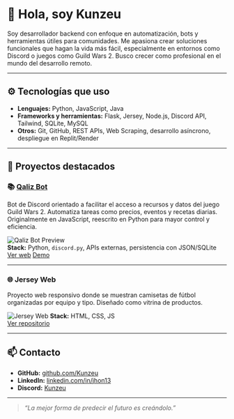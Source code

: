 # 👋 Hola, soy Kunzeu

Soy desarrollador backend con enfoque en automatización, bots y herramientas útiles para comunidades. Me apasiona crear soluciones funcionales que hagan la vida más fácil, especialmente en entornos como Discord o juegos como Guild Wars 2. Busco crecer como profesional en el mundo del desarrollo remoto.

---

## ⚙️ Tecnologías que uso

- **Lenguajes:** Python, JavaScript, Java
- **Frameworks y herramientas:** Flask, Jersey, Node.js, Discord API, Tailwind, SQLite, MySQL
- **Otros:** Git, GitHub, REST APIs, Web Scraping, desarrollo asíncrono, despliegue en Replit/Render

---

## 🧩 Proyectos destacados

### 📚 [Qaliz Bot](https://github.com/Kunzeu/Qaliz)
Bot de Discord orientado a facilitar el acceso a recursos y datos del juego Guild Wars 2. Automatiza tareas como precios, eventos y recetas diarias. Originalmente en JavaScript, reescrito en Python para mayor control y eficiencia.

![Qaliz Bot Preview](https://raw.githubusercontent.com/Kunzeu/Qaliz-Bot/main/assets/preview.png)  
**Stack:** Python, `discord.py`, APIs externas, persistencia con JSON/SQLite
[Ver web](https://qaliz.vercel.app/)
[Demo](https://i.gyazo.com/a9c88dfbfa6b3deeac5117f1bb5225dc.gif)

---

### 🌐 Jersey Web
Proyecto web responsivo donde se muestran camisetas de fútbol organizadas por equipo y tipo. Diseñado como vitrina de productos.

![Jersey Web]([https://raw.githubusercontent.com/Kunzeu/jersey-web/main/assets/preview.png](https://i.gyazo.com/055e212646f8f0b5682d2f3204d5937c.png))  
**Stack:** HTML, CSS, JS  
[Ver repositorio](https://github.com/Kunzeu/jersey-web)

---

## 📫 Contacto

- **GitHub:** [github.com/Kunzeu](https://github.com/Kunzeu)
- **LinkedIn:** [linkedin.com/in/jhon13](https://www.linkedin.com/in/jhon13)
- **Discord:** [Kunzeu](https://discord.com/users/552563672162107431)

---

> *“La mejor forma de predecir el futuro es creándolo.”*
